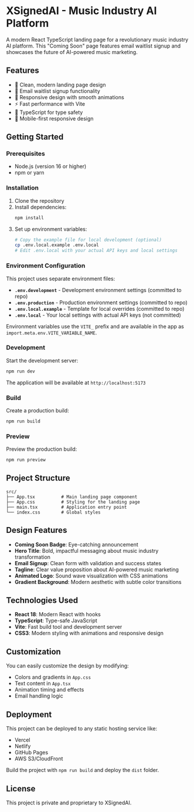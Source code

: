 # XSignedAI - Music Industry AI Platform

A modern React TypeScript landing page for a revolutionary music industry AI platform. This "Coming Soon" page features email waitlist signup and showcases the future of AI-powered music marketing.

## Features

- 🎵 Clean, modern landing page design
- 📧 Email waitlist signup functionality
- 🎨 Responsive design with smooth animations
- ⚡ Fast performance with Vite
- 🔧 TypeScript for type safety
- 📱 Mobile-first responsive design

## Getting Started

### Prerequisites

- Node.js (version 16 or higher)
- npm or yarn

### Installation

1. Clone the repository
2. Install dependencies:
   ```bash
   npm install
   ```
3. Set up environment variables:
   ```bash
   # Copy the example file for local development (optional)
   cp .env.local.example .env.local
   # Edit .env.local with your actual API keys and local settings
   ```

### Environment Configuration

This project uses separate environment files:

- **`.env.development`** - Development environment settings (committed to repo)
- **`.env.production`** - Production environment settings (committed to repo)  
- **`.env.local.example`** - Template for local overrides (committed to repo)
- **`.env.local`** - Your local settings with actual API keys (not committed)

Environment variables use the `VITE_` prefix and are available in the app as `import.meta.env.VITE_VARIABLE_NAME`.

### Development

Start the development server:

```bash
npm run dev
```

The application will be available at `http://localhost:5173`

### Build

Create a production build:

```bash
npm run build
```

### Preview

Preview the production build:

```bash
npm run preview
```

## Project Structure

```
src/
├── App.tsx          # Main landing page component
├── App.css          # Styling for the landing page
├── main.tsx         # Application entry point
└── index.css        # Global styles
```

## Design Features

- **Coming Soon Badge**: Eye-catching announcement
- **Hero Title**: Bold, impactful messaging about music industry transformation
- **Email Signup**: Clean form with validation and success states
- **Tagline**: Clear value proposition about AI-powered music marketing
- **Animated Logo**: Sound wave visualization with CSS animations
- **Gradient Background**: Modern aesthetic with subtle color transitions

## Technologies Used

- **React 18**: Modern React with hooks
- **TypeScript**: Type-safe JavaScript
- **Vite**: Fast build tool and development server
- **CSS3**: Modern styling with animations and responsive design

## Customization

You can easily customize the design by modifying:

- Colors and gradients in `App.css`
- Text content in `App.tsx`
- Animation timing and effects
- Email handling logic

## Deployment

This project can be deployed to any static hosting service like:

- Vercel
- Netlify
- GitHub Pages
- AWS S3/CloudFront

Build the project with `npm run build` and deploy the `dist` folder.

## License

This project is private and proprietary to XSignedAI.
